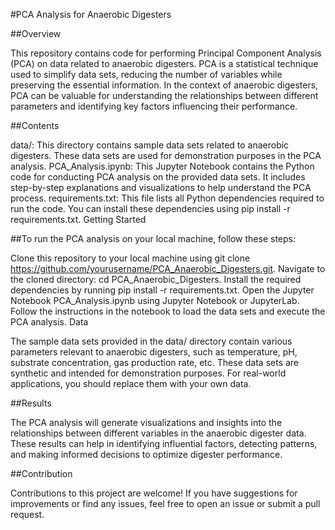 
#PCA Analysis for Anaerobic Digesters

##Overview

This repository contains code for performing Principal Component Analysis (PCA) on data related to anaerobic digesters. PCA is a statistical technique used to simplify data sets, reducing the number of variables while preserving the essential information. In the context of anaerobic digesters, PCA can be valuable for understanding the relationships between different parameters and identifying key factors influencing their performance.

##Contents

data/: This directory contains sample data sets related to anaerobic digesters. These data sets are used for demonstration purposes in the PCA analysis.
PCA_Analysis.ipynb: This Jupyter Notebook contains the Python code for conducting PCA analysis on the provided data sets. It includes step-by-step explanations and visualizations to help understand the PCA process.
requirements.txt: This file lists all Python dependencies required to run the code. You can install these dependencies using pip install -r requirements.txt.
Getting Started

##To run the PCA analysis on your local machine, follow these steps:

Clone this repository to your local machine using git clone https://github.com/yourusername/PCA_Anaerobic_Digesters.git.
Navigate to the cloned directory: cd PCA_Anaerobic_Digesters.
Install the required dependencies by running pip install -r requirements.txt.
Open the Jupyter Notebook PCA_Analysis.ipynb using Jupyter Notebook or JupyterLab.
Follow the instructions in the notebook to load the data sets and execute the PCA analysis.
Data

The sample data sets provided in the data/ directory contain various parameters relevant to anaerobic digesters, such as temperature, pH, substrate concentration, gas production rate, etc. These data sets are synthetic and intended for demonstration purposes. For real-world applications, you should replace them with your own data.

##Results

The PCA analysis will generate visualizations and insights into the relationships between different variables in the anaerobic digester data. These results can help in identifying influential factors, detecting patterns, and making informed decisions to optimize digester performance.

##Contribution

Contributions to this project are welcome! If you have suggestions for improvements or find any issues, feel free to open an issue or submit a pull request.
